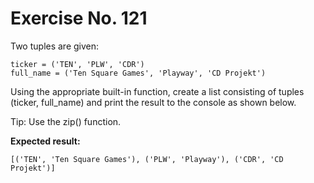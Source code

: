 # Exercise No. 121

Two tuples are given:


    ticker = ('TEN', 'PLW', 'CDR')
    full_name = ('Ten Square Games', 'Playway', 'CD Projekt')


Using the appropriate built-in function, create a list consisting of tuples (ticker, full_name) and print the result to the console as shown below.


Tip: Use the zip() function.


**Expected result:**


    [('TEN', 'Ten Square Games'), ('PLW', 'Playway'), ('CDR', 'CD Projekt')]
